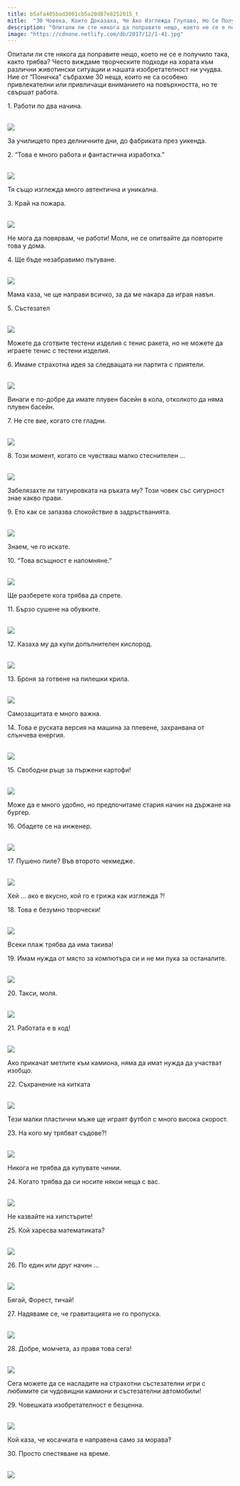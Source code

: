 ```yaml
---
title: b5afa405bad3001cb5a20d87e8252015_t
mitle:  "30 Човека, Които Доказаха, Че Ако Изглежда Глупаво, Но Се Получава, Не е Глупаво!"
description: "Опитали ли сте някога да поправите нещо, което не се е получило така, както трябва? Често виждаме творческите подходи на хората към различни животински ситуации и н�"
image: "https://cdnone.netlify.com/db/2017/12/1-41.jpg"
---
```


 <p>Опитали ли сте някога да поправите нещо, което не се е получило така, както трябва? Често виждаме творческите подходи на хората към различни животински ситуации и нашата изобретателност ни учудва. Ние от “Поничка” събрахме 30 неща, които не са особено привлекателни или привличащи вниманието на повърхността, но те свършат работа.</p>      <p>1. Работи по два начина.</p> <p> <br/><img src="https://cdnone.netlify.com/db/2017/12/1-41.jpg"/><br/></p> <p>За училището през делничните дни, до фабриката през уикенда.</p>      <p>2. “Това е много работа и фантастична изработка.”</p> <p> <br/><img src="https://cdnone.netlify.com/db/2017/12/2-41.jpg"/><br/></p> <p>Тя също изглежда много автентична и уникална.</p> <p>3. Край на пожара.</p>      <p> <br/><img src="https://cdnone.netlify.com/db/2017/12/3-2.gif"/></p> <p>Не мога да повярвам, че работи! Моля, не се опитвайте да повторите това у дома.</p> <p>4. Ще бъде незабравимо пътуване.</p> <p> <br/><img src="https://cdnone.netlify.com/db/2017/12/4-41.jpg"/><br/></p> <p>Мама каза, че ще направи всичко, за да ме накара да играя навън.</p> <p>5. Състезател</p>      <p> <br/><img src="https://cdnone.netlify.com/db/2017/12/5-41.jpg"/><br/></p> <p>Можете да сготвите тестени изделия с тенис ракета, но не можете да играете тенис с тестени изделия.</p> <p>6. Имаме страхотна идея за следващата ни партита с приятели.</p> <p> <br/><img src="https://cdnone.netlify.com/db/2017/12/6-10.png"/></p>      <p>Винаги е по-добре да имате плувен басейн в кола, отколкото да няма плувен басейн.</p> <p>7. Не сте вие, когато сте гладни.</p> <p> <br/><img src="https://cdnone.netlify.com/db/2017/12/7-40.jpg"/><br/></p> <p>8. Този момент, когато се чувстваш малко стеснителен …</p> <p> <br/><img src="https://cdnone.netlify.com/db/2017/12/8-43.jpg"/><br/></p> <p>Забелязахте ли татуировката на ръката му? Този човек със сигурност знае какво прави.</p> <p>9. Ето как се запазва спокойствие в задръстванията.</p> <p> <br/><img src="https://cdnone.netlify.com/db/2017/12/9-43.jpg"/><br/></p> <p>Знаем, че го искате.</p> <p>10. “Това всъщност е напомняне.”</p> <p> <br/><img src="https://cdnone.netlify.com/db/2017/12/10-42.jpg"/><br/></p> <p>Ще разберете кога трябва да спрете.</p> <p>11. Бързо сушене на обувките.</p> <p> <br/><img src="https://cdnone.netlify.com/db/2017/12/11-39.jpg"/><br/></p> <p>12. Казаха му да купи допълнителен кислород.</p> <p> <br/><img src="https://cdnone.netlify.com/db/2017/12/12-37.jpg"/><br/></p> <p>13. Броня за готвене на пилешки крила.</p> <p> <br/><img src="https://cdnone.netlify.com/db/2017/12/13-36.jpg"/><br/></p> <p>Самозащитата е много важна.</p> <p>14. Това е руската версия на машина за плевене, захранвана от слънчева енергия.</p> <p> <br/><img src="https://cdnone.netlify.com/db/2017/12/14-35.jpg"/><br/></p> <p>15. Свободни ръце за пържени картофи!</p> <p> <br/><img src="https://cdnone.netlify.com/db/2017/12/15-35.jpg"/><br/></p> <p>Може да е много удобно, но предпочитаме стария начин на държане на бургер.</p> <p>16. Обадете се на инженер.</p> <p> <br/><img src="https://cdnone.netlify.com/db/2017/12/16-1.gif"/></p> <p>17. Пушено пиле? Във второто чекмедже.</p> <p> <br/><img src="https://cdnone.netlify.com/db/2017/12/17-36.jpg"/><br/></p> <p>Хей … ако е вкусно, кой го е грижа как изглежда ?!</p> <p>18. Това е безумно творчески!</p> <p> <br/><img src="https://cdnone.netlify.com/db/2017/12/18-33.jpg"/><br/></p> <p>Всеки плаж трябва да има такива!</p> <p>19. Имам нужда от място за компютъра си и не ми пука за останалите.</p> <p> <br/><img src="https://cdnone.netlify.com/db/2017/12/19-29.jpg"/><br/></p> <p>20. Такси, моля.</p> <p> <br/><img src="https://cdnone.netlify.com/db/2017/12/20-29.jpg"/><br/></p> <p>21. Работата е в ход!</p> <p> <br/><img src="https://cdnone.netlify.com/db/2017/12/21-25.jpg"/><br/></p> <p>Ако прикачат метлите към камиона, няма да имат нужда да участват изобщо.</p> <p>22. Съхранение на китката</p> <p> <br/><img src="https://cdnone.netlify.com/db/2017/12/22-24.jpg"/><br/></p> <p>Тези малки пластични мъже ще играят футбол с много висока скорост.</p> <p>23. На кого му трябват съдове?!</p> <p> <br/><img src="https://cdnone.netlify.com/db/2017/12/23-20.jpg"/><br/></p> <p>Никога не трябва да купувате чинии.</p> <p>24. Когато трябва да си носите някои неща с вас.</p> <p> <br/><img src="https://cdnone.netlify.com/db/2017/12/24-22.jpg"/><br/></p> <p>Не казвайте на хипстърите!</p> <p>25. Кой харесва математиката?</p> <p> <br/><img src="https://cdnone.netlify.com/db/2017/12/25-17.jpg"/><br/></p> <p>26. По един или друг начин …</p> <p> <br/><img src="https://cdnone.netlify.com/db/2017/12/26-1.gif"/></p> <p>Бягай, Форест, тичай!</p> <p>27. Надяваме се, че гравитацията не го пропуска.</p> <p> <br/><img src="https://cdnone.netlify.com/db/2017/12/27-8.jpg"/><br/></p> <p>28. Добре, момчета, аз правя това сега!</p> <p> <br/><img src="https://cdnone.netlify.com/db/2017/12/28-1.gif"/></p> <p>Сега можете да се насладите на страхотни състезателни игри с любимите си чудовищни ​​камиони и състезателни автомобили!</p> <p>29. Човешката изобретателност е безценна.</p> <p> <br/><img src="https://cdnone.netlify.com/db/2017/12/29-1.gif"/></p> <p>Кой каза, че косачката е направена само за морава?</p> <p>30. Просто спестяване на време.</p> <p> <br/><img src="https://cdnone.netlify.com/db/2017/12/30.gif"/></p>       